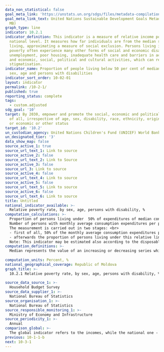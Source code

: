 ```yaml
---
data_non_statistical: false
goal_meta_link: 'https://unstats.un.org/sdgs/files/metadata-compilation/Metadata-Goal-10.pdf '
goal_meta_link_text: United Nations Sustainable Development Goals Metadata (PDF 4.0
  MB)
graph_type: line
indicator: 10.2.1
indicator_definition: This indicator is a measure of relative income poverty at the
  national level. It measures how far individuals are from the median standard of
  living, approximating a measure of social exclusion. Persons living in relative
  poverty often experience many other forms of social and economic disadvantage through
  unemployment, poor housing, inadequate health care and barriers in accessing education
  and economic, social, political and cultural activities, which can result from social
  stigmatisation.
indicator_name: Proportion of people living below 50 per cent of median income, by
  sex, age and persons with disabilities
indicator_sort_order: 10-02-01
layout: indicator
permalink: /10-2-1/
published: true
reporting_status: complete
tags:
  - custom.adjusted
sdg_goal: '10'
target: By 2030, empower and promote the social, economic and political inclusion
  of all, irrespective of age, sex, disability, race, ethnicity, origin, religion
  or economic or other status
target_id: '10.2'
un_custodian_agency: United Nations Children's Fund (UNICEF) World Bank (WB)
un_designated_tier: '3'
data_show_map: false
source_active_1: true
source_url_text_1: Link to source
source_active_2: false
source_url_text_2: Link to Source
source_active_3: false
source_url_3: Link to source
source_active_4: false
source_url_text_4: Link to source
source_active_5: false
source_url_text_5: Link to source
source_active_6: false
source_url_text_6: Link to source
title: Untitled
national_indicator_available: >-
  Relative poverty rate, by sex, age, persons with disability, %
computation_calculations: >-
  Proportion of persons living under  50% of expenditures of median consumption.<br> 
  Number of persons with monthly average consumption expenditures per person smaller than  50% of the monthly average consumption expenditures per one median person, out of the total number of population, multiplied by 100.<br> 
  The measurement is carried out in two stages: <br> 
  - first of all, 50% of the monthly average consumption expenditures per one  median person is estimated;<br> 
  - afterwards the proportion of persons living under this relative line is estimated. <br> 
  Note: This indicator may be estimated also according to the disposable incomes. Since 2014, the number of population with ordinary residence and not the number of stable population has been used as basis for estimating the indicator.
computation_definitions: >-
  Median represents the value of an increasing or decreasing series which divides the series in two equal parts.<br> 
  
computation_units: Percent, %
national_geographical_coverage: Republic of Moldova
graph_title: >-
  10.2.1 Relative poverty rate, by sex, age, persons with disability, % <br> 
  
source_data_source_1: >-
  Household Budget Survey 
source_data_supplier_1: >-
  National Bureau of Statistics
source_organisation_1: >-
  National Bureau of Statistics
source_responsible_monitoring_1: >-
  Ministry of Economy and Infrastructure
source_periodicity_1: >-
  Annual
comparison_global: >-
  The global indicator refers to the incomes, while the national one - to consumption expenditures 
previous: 10-1-1-b
next: 10-3-1
---
```

